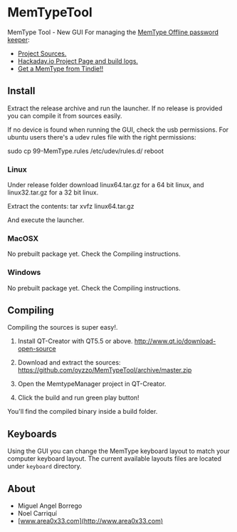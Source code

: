 # MemTypeTool
MemType Tool - New GUI For managing the [MemType Offline password keeper](http://www.area0x33.com/blog/?page_id=329):
 - [Project Sources.](https://github.com/jim17/memtype)
 - [Hackaday.io Project Page and build logs.](https://hackaday.io/project/8342-memtype-open-source-password-keeper)
 - [Get a MemType from Tindie!!](https://www.tindie.com/products/area0x33/memtype-open-source-password-keeper/)



## Install
Extract the release archive and run the launcher.
If no release is provided you can compile it from sources easily.

If no device is found when running the GUI, check the usb permissions. 
For ubuntu users there's a udev rules file with the right permissions:

sudo cp 99-MemType.rules /etc/udev/rules.d/
reboot

### Linux
Under release folder download linux64.tar.gz for a 64 bit linux, and linux32.tar.gz for a 32 bit linux.

Extract the contents:
tar xvfz linux64.tar.gz

And execute the launcher.

### MacOSX
No prebuilt package yet.
Check the Compiling instructions.

### Windows
No prebuilt package yet.
Check the Compiling instructions.

## Compiling
Compiling the sources is super easy!.

1) Install QT-Creator with QT5.5 or above.
http://www.qt.io/download-open-source

2) Download and extract the sources:
https://github.com/oyzzo/MemTypeTool/archive/master.zip

3) Open the MemtypeManager project in QT-Creator.

4) Click the build and run green play button!

You'll find the compiled binary inside a build folder.

## Keyboards
Using the GUI you can change the MemType keyboard layout to match your computer keyboard layout.
The current available layouts files are located under `keyboard` directory.

## About

* Miguel Angel Borrego
* Noel Carriquí
* [www.area0x33.com](http://www.area0x33.com)

